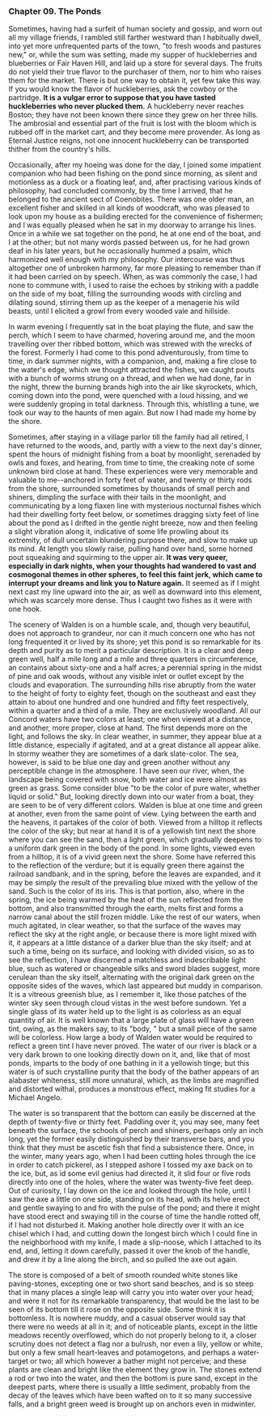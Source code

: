 ### Chapter 09. The Ponds

Sometimes, having had a surfeit of human society and gossip, and worn out all my village friends, I rambled still farther westward than I habitually  dwell, into yet more unfrequented parts of the town, "to fresh woods and pastures new," or, while the sum was setting, made my supper of huckleberries and blueberries or Fair Haven Hill, and laid up a store for several days. The fruits do not yield their true flavor to the purchaser of them, nor to him who raises them for the market. There is but one way to obtain it, yet few take this way. If you would know the flavor of huckleberries, ask the cowboy or the partridge. **It is a vulgar error to suppose that you have tasted huckleberries who never plucked them.** A huckleberry never reaches Boston; they have not been known there since they grew on her three hills. The ambrosial and essential part of the fruit is lost with the bloom which is rubbed off in the market cart, and they become mere provender. As long as Eternal Justice reigns, not one innocent huckleberry can be transported thither from the country's hills.

Occasionally, after my hoeing was done for the day, I joined some impatient companion who had been fishing on the pond since morning, as silent and motionless as a duck or a floating leaf, and, after practising various kinds of philosophy, had concluded commonly, by the time I arrived, that he belonged to the ancient sect of  Coenobites. There was one older man, an excellent fisher and skilled in all kinds of woodcraft, who was pleased to look upon my house as a building erected for the convenience of fishermen; and I was equally pleased when he sat in my doorway to arrange his lines. Once in a while we sat together on the pond, he at one end of the boat, and I at the other; but not many words passed between us, for he had grown deaf in his later  years, but he occasionally hummed a psalm, which harmonized well enough with my philosophy. Our intercourse was thus altogether one of unbroken harmony, far more pleasing to remember than if it had been carried on by speech. When, as was commonly the case, I had none to commune with, I used to raise the echoes by striking with a paddle on the side of my boat, filling the surrounding woods with circling and dilating sound, stirring them up as the keeper of a menagerie his wild beasts, until I elicited a growl from every wooded vale and hillside.

In warm evening I frequently sat in the boat playing the flute, and saw the perch, which I seem to have charmed, hovering around me, and the moon travelling over ther ribbed bottom, which was strewed with the wrecks of the forest. Formerly I had come to this pond adventurously, from time to time, in dark summer nights, with a companion, and, making a fire close to the water's edge, which we thought attracted the fishes, we caught pouts with a bunch of worms strung on a thread, and when we had done, far in the night, threw the burning brands high into the air like skyrockets, which, coming down into the pond, were quenched with a loud hissing, and we were suddenly groping in total darkness. Through this, whistling a tune, we took our way to the haunts of men again. But now I had made my home by the shore.

Sometimes, after staying in a village parlor till the family had all retired, I have returned to the woods, and, partly with a view to the next day's dinner, spent the hours of midnight fishing from a boat by moonlight, serenaded by owls and foxes, and hearing, from time to time, the creaking note of some unknown bird close at hand. These experiences were very memorable and valuable to me--anchored in forty feet of water, and twenty or thirty rods from the shore, surrounded sometimes by thousands of small perch and shiners, dimpling the surface with their tails in the moonlight, and communicating by a long flaxen line with mysterious nocturnal fishes which had their dwelling forty feet below, or sometimes dragging sixty feet of line about the pond as I drifted in the gentle night breeze, now and then feeling a slight vibration along it, indicative of some life prowling about its extremity, of dull uncertain blundering purpose there, and slow to make up its mind. At length you slowly raise, pulling hand over hand, some horned pout squeaking and squirming to the upper air. **It was very queer, especially in dark nights, when your thoughts had wandered to vast and cosmogonal themes in other spheres, to feel this faint jerk, which came to interrupt your dreams and link you to Nature again.** It seemed as if I might next cast my line upward into the air, as well as downward into this element, which was scarcely more dense. Thus I caught two fishes as it were with one hook.

The scenery of Walden is on a humble scale, and, though very beautiful, does not approach to grandeur, nor can it much concern one who has not long frequented it or lived by its shore; yet this pond is so remarkable for its depth and purity as to merit a particular description. It is a clear and deep green well, half a mile long and a mile and three quarters in circumference, an contains about sixty-one and a half acres; a perennial spring in the midst of pine and oak woods, without any visible inlet or outlet except by the clouds and evaporation. The surrounding hills rise abruptly from the water to the height of forty to eighty feet, though on the southeast and east they attain to about one hundred and one hundred and fifty feet respectively, within a quarter and a third of a mile. They are exclusively woodland. All our Concord waters have two colors at least; one when viewed at a distance, and another, more proper, close at hand. The first depends more on the light, and follows the sky. In clear weather, in summer, they appear blue at a little distance, especially if agitated, and at a great distance all appear alike. In stormy weather they are sometimes of a dark slate-color. The sea, however, is said to be blue one day and green another without any perceptible change in the atmosphere. I have seen our river, when, the landscape being covered with snow, both water and ice were almost  as green as grass. Some consider blue "to be the color of pure water, whether liquid or solid." But, looking directly down into our water from a boat, they are seen to be of very different colors. Walden is blue at one time and green at another, even from the same point of view. Lying between the earth and the heavens, it partakes of the color of both. Viewed from a hilltop it reflects the color of the sky; but near at hand it is of a yellowish tint next the shore where you can see the sand, then a light green, which gradually deepens to a uniform dark green in the body of the pond. In some lights, viewed even from a hilltop, it is of a vivid green next the shore. Some have referred this to the reflection of the verdure; but it is equally green there against the railroad sandbank, and in the spring, before the leaves are expanded, and it may be simply the result of the prevailing blue mixed with the yellow of the sand. Such is the color of its iris. This is that portion, also, where in the spring, the ice being warmed by the  heat of the sun reflected from the bottom, and also transmitted through the earth, melts first and forms a narrow canal about the still frozen middle. Like the rest of our waters, when much agitated, in clear weather, so that the surface of the waves may reflect the sky at the right angle, or because there is more light mixed with it, it appears at a little distance of a darker blue than the sky itself; and at such a time, being on its surface, and looking with divided vision, so as to see the reflection, I have discerned a matchless and indescribable light blue, such as watered or changeable silks and sword blades suggest, more cerulean than the sky itself, alternating with the original dark green on the opposite sides of the waves, which last appeared but muddy in comparison. It is a vitreous greenish blue, as I remember it, like those patches of the winter sky seen through cloud vistas in the west before sundown. Yet a single glass of its water held up to the light is as colorless as an equal quantity of air. It is well known that a large plate of glass will have a green tint, owing, as the makers say, to its "body, " but a small piece of the same will be colorless. How large a body of Walden water would be required to reflect a green tint I have never proved. The water of our river is black or a very dark brown to one looking directly down on it, and, like that of most ponds, imparts to the body of one bathing in it a yellowish tinge; but this water is of such crystalline purity that the body of the bather appears of an alabaster whiteness, still more unnatural, which, as the limbs are magnified and distorted withal, produces a monstrous effect, making fit studies for a Michael Angelo.

The water is so transparent that the bottom can easily be discerned at the depth of twenty-five or thirty feet. Paddling over it, you may see, many feet beneath the surface, the schools of perch and shiners, perhaps only an inch long, yet the former easily distinguished by their transverse bars, and you think that they must be ascetic fish that find a subsistence there. Once, in the winter, many years ago, when I had been cutting holes through the ice in order to catch pickerel, as I stepped ashore I tossed my axe back on to the ice, but, as id some evil genius had directed it, it slid four or five rods directly into one of the holes, where the water was twenty-five feet deep. Out of curiosity, I lay down on the ice and looked through the hole, until I saw the axe a little on one side, standing on its head, with its helve erect and gentle swaying to and fro with the pulse of the pond; and there it might have stood erect and swaying till in the course of time the handle rotted off, if I had not disturbed it. Making another hole directly over it with an ice chisel which I had, and cutting down the longest birch which I could fine in the neighborhood with my knife, I made a slip-noose, which I attached to its end, and, letting it down carefully, passed it over the knob of the handle, and drew it by a line along the birch, and so pulled the axe out again.

The store is composed of a belt of smooth rounded white stones like paving-stones, excepting one or two short sand beaches, and is so steep that in many places a single leap will carry you into water over your head; and were it not for its remarkable transparency, that would be the last to be seen of its bottom till it rose on the opposite side. Some think it is bottomless. It is nowhere muddy, and a casual observer would say that there were no weeds at all in it; and of noticeable plants, except in the little meadows recently overflowed, which do not properly belong to it, a closer scrutiny does not detect a flag nor a bulrush, nor even a lily, yellow or white, but only a few small heart-leaves and potamogetons, and perhaps a water-target or two; all which however a bather might not perceive; and these plants are clean and bright like the element they grow in. The stones extend a rod or two into the water, and then the bottom is pure sand, except in the deepest parts, where there is usually a little sediment, probably from the decay of the leaves which have been wafted on to it so many successive falls, and a bright green weed is brought up on anchors even in midwinter.
